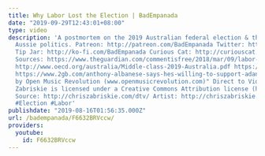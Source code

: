 ```yaml
---
title: Why Labor Lost the Election | BadEmpanada
date: "2019-09-29T12:43:01+08:00"
type: video
description: 'A postmortem on the 2019 Australian federal election & the state of
  Aussie politics. Patreon: http://patreon.com/BadEmpanada Twitter: http://twitter.com/BadEmpanada
  Tip Jar: http://ko-fi.com/BadEmpanada Curious Cat: http://curiouscat.me/BadEmpanada
  Sources: https://www.theguardian.com/commentisfree/2018/mar/09/labor-v-liberal-who-best-runs-the-australian-economy
  http://www.oecd.org/australia/Middle-class-2019-Australia.pdf https://www.theguardian.com/australia-news/2019/jul/05/income-tax-cuts-explained-how-much-money-will-i-get
  https://www.2gb.com/anthony-albanese-says-hes-willing-to-support-adani/ "Free Music
  by Open Music Revolution (www.openmusicrevolution.com)" Direct to Video by Chris
  Zabriskie is licensed under a Creative Commons Attribution license (https://creativecommons.org/licenses/by/4.0/)
  Source: http://chriszabriskie.com/dtv/ Artist: http://chriszabriskie.com/ #Australia
  #Election #Labor'
publishdate: "2019-08-16T01:56:35.000Z"
url: /badempanada/F6632BRVccw/
providers:
  youtube:
    id: F6632BRVccw
---
```

